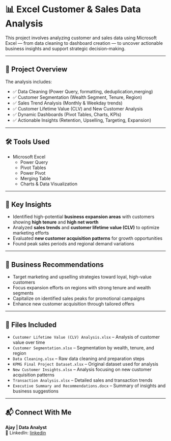 # 📊 Excel Customer & Sales Data Analysis

This project involves analyzing customer and sales data using Microsoft Excel — from data cleaning to dashboard creation — to uncover actionable business insights and support strategic decision-making.

---

## 🚀 Project Overview

The analysis includes:  
- ✅ Data Cleaning (Power Query, formatting, deduplication,merging)  
- ✅ Customer Segmentation (Wealth Segment, Tenure, Region)  
- ✅ Sales Trend Analysis (Monthly & Weekday trends)  
- ✅ Customer Lifetime Value (CLV) and New Customer Analysis  
- ✅ Dynamic Dashboards (Pivot Tables, Charts, KPIs)  
- ✅ Actionable Insights (Retention, Upselling, Targeting, Expansion)

---

## 🛠️ Tools Used

- Microsoft Excel  
  - Power Query  
  - Pivot Tables
  - Power Pivot
  - Merging Table
  - Charts & Data Visualization

---

## 📌 Key Insights

- Identified high-potential **business expansion areas** with customers showing **high tenure** and **high net worth**  
- Analyzed **sales trends** and **customer lifetime value (CLV)** to optimize marketing efforts  
- Evaluated **new customer acquisition patterns** for growth opportunities  
- Found peak sales periods and regional demand variations

---

## 🎯 Business Recommendations

- Target marketing and upselling strategies toward loyal, high-value customers  
- Focus expansion efforts on regions with strong tenure and wealth segments  
- Capitalize on identified sales peaks for promotional campaigns  
- Enhance new customer acquisition through tailored offers

---

## 📁 Files Included

- `Customer Lifetime Value (CLV) Analysis.xlsx` – Analysis of customer value over time  
- `Customer Segmentation.xlsx` – Segmentation by wealth, tenure, and region  
- `Data Cleaning.xlsx` – Raw data cleaning and preparation steps  
- `KPMG Final Project Dataset.xlsx` – Original dataset used for analysis  
- `New Customer Insights.xlsx` – Analysis focusing on new customer acquisition patterns  
- `Transaction Analysis.xlsx` – Detailed sales and transaction trends
- `Executive Summary and Recommendations.docx` – Summary of insights and business suggestions  


---

## 📬 Connect With Me

**Ajay | Data Analyst**  
🔗 LinkedIn: [linkedin](https://www.linkedin.com/in/ajay-thakur-5158bb186/)


